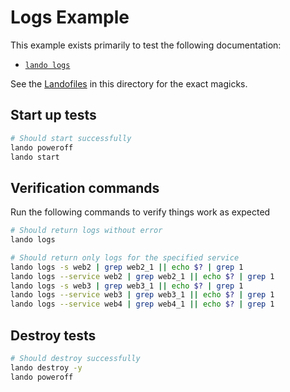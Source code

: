 # Logs Example

This example exists primarily to test the following documentation:

* [`lando logs`](https://docs.lando.dev/cli/logs.html)

See the [Landofiles](https://docs.lando.dev/config/lando.html) in this directory for the exact magicks.

## Start up tests

```bash
# Should start successfully
lando poweroff
lando start
```

## Verification commands

Run the following commands to verify things work as expected

```bash
# Should return logs without error
lando logs

# Should return only logs for the specified service
lando logs -s web2 | grep web2_1 || echo $? | grep 1
lando logs --service web2 | grep web2_1 || echo $? | grep 1
lando logs -s web3 | grep web3_1 || echo $? | grep 1
lando logs --service web3 | grep web3_1 || echo $? | grep 1
lando logs --service web4 | grep web4_1 || echo $? | grep 1
```

## Destroy tests

```bash
# Should destroy successfully
lando destroy -y
lando poweroff
```
